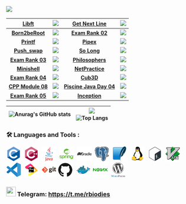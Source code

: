 <img src="https://badge42.vercel.app/api/v2/cl1lzvgei001109josyi61e97/stats?cursusId=21&coalitionId=piscine"/>

| **[Libft](https://github.com/rbiodies/libft)** | <img src="https://badge42.vercel.app/api/v2/cl1lzvgei001109josyi61e97/project/2364362"/> | **[Get Next Line](https://github.com/rbiodies/get_next_line)** | <img src="https://badge42.vercel.app/api/v2/cl1lzvgei001109josyi61e97/project/2380194"/> |
| :------------: | :------------: | :------------: | :------------: |
| **[Born2beRoot]()** | <img src="https://badge42.vercel.app/api/v2/cl1lzvgei001109josyi61e97/project/2380195"/> | **[Exam Rank 02]()** | <img src="https://badge42.vercel.app/api/v2/cl1lzvgei001109josyi61e97/project/2398619"/> |
| **[Printf](https://github.com/rbiodies/ft_printf)** | <img src="https://badge42.vercel.app/api/v2/cl1lzvgei001109josyi61e97/project/2380197"/> | **[Pipex](https://github.com/rbiodies/pipex)** | <img src="https://badge42.vercel.app/api/v2/cl1lzvgei001109josyi61e97/project/2400409"/> | 
| **[Push_swap](https://github.com/rbiodies/push_swap)** | <img src="https://badge42.vercel.app/api/v2/cl1lzvgei001109josyi61e97/project/2401452"/> | **[So Long](https://github.com/rbiodies/so_long)** | <img src="https://badge42.vercel.app/api/v2/cl1lzvgei001109josyi61e97/project/2402653"/> | 
| **[Exam Rank 03](https://github.com/rbiodies/examrank-03)** | <img src="https://badge42.vercel.app/api/v2/cl1lzvgei001109josyi61e97/project/2422780"/> | **[Philosophers](https://github.com/rbiodies/philosophers)** | <img src="https://badge42.vercel.app/api/v2/cl1lzvgei001109josyi61e97/project/2422781"/> |
| **[Minishell](https://github.com/rbiodies/minishell)** | <img src="https://badge42.vercel.app/api/v2/cl1lzvgei001109josyi61e97/project/2422782"/> | **[NetPractice](https://github.com/rbiodies/NetPractice)** | <img src="https://badge42.vercel.app/api/v2/cl1lzvgei001109josyi61e97/project/2518729"/> |
| **[Exam Rank 04](https://github.com/rbiodies/examrank-04)** | <img src="https://badge42.vercel.app/api/v2/cl1lzvgei001109josyi61e97/project/2519789"/> | **[Cub3D](https://github.com/rbiodies/cub3d)** | <img src="https://badge42.vercel.app/api/v2/cl1lzvgei001109josyi61e97/project/2545496"/> |
| **[CPP Module 08](https://github.com/rbiodies/CPP_Modules)** | <img src="https://badge42.vercel.app/api/v2/cl1lzvgei001109josyi61e97/project/2543291"/> | **[Piscine Java Day 04](https://github.com/rbiodies/Piscine_Java)** | <img src="https://badge42.vercel.app/api/v2/cl1lzvgei001109josyi61e97/project/2565748"/> |
| **[Exam Rank 05](https://github.com/rbiodies/examrank-05)** | <img src="https://badge42.vercel.app/api/v2/cl1lzvgei001109josyi61e97/project/2537523"/> | **[Inception](https://github.com/rbiodies/inception)** | <img src="https://badge42.vercel.app/api/v2/cl1lzvgei001109josyi61e97/project/2601654"/> |

| ![Anurag's GitHub stats](https://github-readme-stats.vercel.app/api?username=rbiodies) | ![](https://komarev.com/ghpvc/?username=rbiodies) <br> ![Top Langs](https://github-readme-stats.vercel.app/api/top-langs/?username=rbiodies&layout=compact&hide=Objective-C,Roff,Makefile&langs_count=6) |
| ------------ | ------------ |
### :hammer_and_wrench: Languages and Tools :
<div>
  <img src="https://github.com/devicons/devicon/blob/master/icons/c/c-original.svg" title="C" alt="C" width="40" height="40"/>&nbsp;
  <img src="https://github.com/devicons/devicon/blob/master/icons/cplusplus/cplusplus-original.svg" title="CPlusPlus" alt="CPlusPlus" width="40" height="40"/>&nbsp;
  <img src="https://github.com/devicons/devicon/blob/master/icons/java/java-original-wordmark.svg" title="Java" alt="Java" width="40" height="40"/>&nbsp;    
  <img src="https://github.com/devicons/devicon/blob/master/icons/spring/spring-original-wordmark.svg" title="Spring" alt="Spring" width="40" height="40"/>&nbsp;  
  <img src="https://github.com/devicons/devicon/blob/master/icons/gradle/gradle-plain-wordmark.svg"  title="Gradle" alt="Gradle" width="40" height="40"/>&nbsp;  
  <img src="https://github.com/devicons/devicon/blob/master/icons/postgresql/postgresql-original.svg" title="PostgreSQL" alt="PostgreSQL" width="40" height="40"/>&nbsp;
  <img src="https://github.com/devicons/devicon/blob/master/icons/sqlite/sqlite-original.svg" title="SQLite" alt="SQLite" width="40" height="40"/>&nbsp;
  <img src="https://github.com/devicons/devicon/blob/master/icons/linux/linux-original.svg" title="Linux"  alt="Linux" width="40" height="40"/>&nbsp;  
  <img src="https://github.com/devicons/devicon/blob/master/icons/bash/bash-original.svg" title="Bash" alt="Bash" width="40" height="40"/>&nbsp;
  <img src="https://github.com/devicons/devicon/blob/master/icons/vim/vim-original.svg" title="VIM" alt="VIM" width="40" height="40"/>&nbsp;
  <img src="https://github.com/devicons/devicon/blob/master/icons/vscode/vscode-original.svg" title="VS Code" alt="VS Code" width="40" height="40"/>&nbsp;  
  <img src="https://github.com/devicons/devicon/blob/master/icons/jetbrains/jetbrains-original.svg" title="JetBrains" alt="JetBrains" width="40" height="40"/>&nbsp;  
  <img src="https://github.com/devicons/devicon/blob/master/icons/git/git-original-wordmark.svg" title="Git" **alt="Git" width="40" height="40"/>
  <img src="https://github.com/devicons/devicon/blob/master/icons/github/github-original.svg" title="GitHub" alt="GitHub" width="40" height="40"/>&nbsp;
  <img src="https://github.com/devicons/devicon/blob/master/icons/docker/docker-original.svg" title="Docker" alt="Docker " width="40" height="40"/>&nbsp;  
  <img src="https://github.com/devicons/devicon/blob/master/icons/nginx/nginx-original.svg" title="Nginx"  alt="Nginx" width="40" height="40"/>&nbsp;  
  <img src="https://github.com/devicons/devicon/blob/master/icons/wordpress/wordpress-original.svg" title="WordPress" alt="WordPress" width="40" height="40"/>&nbsp;
</div>

### <img height="26" width="26" src="https://unpkg.com/simple-icons@v6/icons/telegram.svg" /> Telegram: https://t.me/rbiodies
